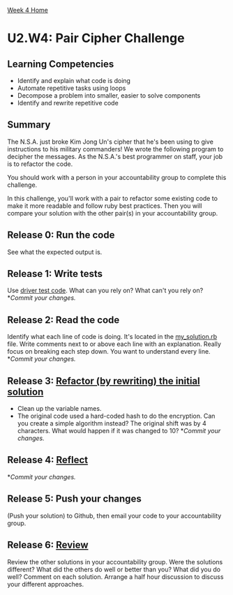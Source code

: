 [Week 4 Home](./)

# U2.W4: Pair Cipher Challenge

## Learning Competencies
- Identify and explain what code is doing
- Automate repetitive tasks using loops
- Decompose a problem into smaller, easier to solve components
- Identify and rewrite repetitive code

## Summary
The N.S.A. just broke Kim Jong Un's cipher that he's been using to give instructions to his military commanders! We wrote the following program to decipher the messages. As the N.S.A.'s best programmer on staff, your job is to refactor the code. 

You should work with a person in your accountability group to complete this challenge.

In this challenge, you'll work with a pair to refactor some existing code to make it more readable and follow ruby best practices. Then you will compare your solution with the other pair(s) in your accountability group. 

## Release 0: Run the code 
See what the expected output is.

## Release 1: Write tests 
Use [driver test code](https://github.com/Devbootcamp/phase-0-handbook/blob/master/coding-references/driver-code.md). What can you rely on? What can't you rely on? **Commit your changes.*

## Release 2: Read the code
Identify what each line of code is doing. It's located in the [my_solution.rb](my_solution.rb) file. 
Write comments next to or above each line with an explanation.
Really focus on breaking each step down. You want to understand every line. **Commit your changes.*

## Release 3: [Refactor (by rewriting) the initial solution](https://github.com/Devbootcamp/phase-0-handbook/blob/master/coding-references/refactoring.md)
  - Clean up the variable names. 
  - The original code used a hard-coded hash to do the encryption. Can you create a simple algorithm instead? The original shift was by 4 characters. What would happen if it was changed to 10? **Commit your changes.*

## Release 4: [Reflect](https://github.com/Devbootcamp/phase-0-handbook/blob/master/coding-references/reflection-guidelines.md) 
**Commit your changes.*

## Release 5: Push your changes 
(Push your solution) to Github, then email your code to your accountability group.

## Release 6: [Review](https://github.com/Devbootcamp/phase-0-handbook/blob/master/coding-references/review.md) 
Review the other solutions in your accountability group. Were the solutions different? What did the others do well or better than you? What did you do well? Comment on each solution. Arrange a half hour discussion to discuss your different approaches.  
